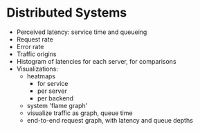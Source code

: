 # Distributed Systems

* Perceived latency: service time and queueing
* Request rate
* Error rate
* Traffic origins
* Histogram of latencies for each server, for comparisons
* Visualizations:
  * heatmaps
    * for service
    * per server
    * per backend
  * system 'flame graph'
  * visualize traffic as graph, queue time
  * end-to-end request graph, with latency and queue depths
  
